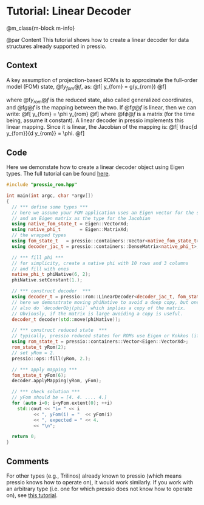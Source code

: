 
# Tutorial: Linear Decoder

@m_class{m-block m-info}

@par Content
This tutorial shows how to create a linear decoder for
data structures already supported in pressio.


## Context
A key assumption of projection-based ROMs
is to approximate the full-order
model (FOM) state, @f$y_{fom}@f$, as:
@f[
y_{fom} = g(y_{rom})
@f]

where @f$y_{rom}@f$ is the reduced state, also called
generalized coordinates, and @f$g@f$ is the mapping between the two.
If @f$g@f$ is linear, then we can write:
@f[
y_{fom} = \phi y_{rom}
@f]
where @f$\phi@f$ is a matrix (for the time being, assume it constant).
A linear decoder in pressio implements this linear mapping.
Since it is linear, the Jacobian of the mapping is:
@f[
\frac{d y_{fom}}{d y_{rom}} = \phi.
@f]

## Code
Here we demonstate how to create a linear decoder
object using Eigen types.
The full tutorial can be found [here](https://github.com/Pressio/pressio-tutorials/blob/master/tutorials/tutorial4.cc).

```cpp
#include "pressio_rom.hpp"

int main(int argc, char *argv[])
{
  // *** define some types ***
  // here we assume your FOM application uses an Eigen vector for the state
  // and an Eigen matrix as the type for the Jacobian
  using native_fom_state_t = Eigen::VectorXd;
  using native_phi_t	   = Eigen::MatrixXd;
  // the wrapped types
  using fom_state_t	  = pressio::containers::Vector<native_fom_state_t>;
  using decoder_jac_t = pressio::containers::DenseMatrix<native_phi_t>;

  // *** fill phi ***
  // for simplicity, create a native phi with 10 rows and 3 columns
  // and fill with ones
  native_phi_t phiNative(6, 2);
  phiNative.setConstant(1.);

  // *** construct decoder  ***
  using decoder_t = pressio::rom::LinearDecoder<decoder_jac_t, fom_state_t>;
  // here we demonstrate moving phiNative to avoid a deep copy, but one can
  // also do `decoderObj(phi)` which implies a copy of the matrix.
  // Obviously, if the matrix is large avoiding a copy is useful.
  decoder_t decoder(std::move(phiNative));

  // *** construct reduced state  ***
  // typically, pressio reduced states for ROMs use Eigen or Kokkos (if enabled)
  using rom_state_t = pressio::containers::Vector<Eigen::VectorXd>;
  rom_state_t yRom(2);
  // set yRom = 2.
  pressio::ops::fill(yRom, 2.);

  // *** apply mapping ***
  fom_state_t yFom(6);
  decoder.applyMapping(yRom, yFom);

  // *** check solution ***
  // yFom should be = [4. 4. .... 4.]
  for (auto i=0; i<yFom.extent(0); ++i)
	std::cout << "i= " << i
		  << ", yFom(i) = "  << yFom(i)
		  << ", expected = " << 4.
		  << "\n";

  return 0;
}
```

## Comments
For other types (e.g., Trilinos) already known to pressio (which means
pressio knows how to operate on), it would work similarly.
If you work with an arbitrary type (i.e. one for which pressio
does not know how to operate on), see [this tutorial](https://pressio.github.io/pressio/html/md_pages_tutorials_tutorial2.html).
